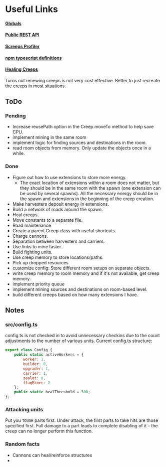 # Useful Links

#### [Globals](http://screeps.wikia.com/wiki/Globals)

#### [Public REST API](http://support.screeps.com/hc/en-us/articles/203022612-Committing-scripts-using-direct-API-access)

#### [Screeps Profiler](https://github.com/gdborton/screeps-profiler)

#### [npm typescript definitions](https://www.npmjs.com/package/screeps-typescript-declarations)

#### [Healing Creeps](http://support.screeps.com/hc/en-us/community/posts/206398959-request-renewCreep-noobie-guide-)
Turns out renewing creeps is not very cost effective. Better to just recreate the creeps in most situations.
        
## ToDo

### Pending
* Increase reusePath option in the Creep.moveTo method to help save CPU.
* implement mining in the same room
* implement logic for finding sources and destinations in the room.
* read room objects from memory. Only update the objects once in a while.

### Done
* Figure out how to use extensions to store more energy.
    *  The exact location of extensions within a room does not matter,
    but they should be in the same room with the spawn (one extension can be used by several spawns).
    All the necessary energy should be in the spawn and extensions in the beginning of the creep creation.
* Make harvesters deposit energy in extensions.
* Build a network of roads around the spawn.
* Heal creeps.
* Move constants to a separate file.
* Road maintenance
* Create a parent Creep class with useful shortcuts.
* Charge cannons.
* Separation between harvesters and carriers.
* Use links to mine faster.
* Build fighting units.
* Use creep memory to store locations/paths.
* Pick up dropped resources
* customize config: Store different room setups on separate objects.
* write creep memory to room memory and if it's not available, get creep memory.
* implement priority queue
* implement mining sources and destinations on room-based level.
* build different creeps based on how many extensions I have.

## Notes

### src/config.ts
config.ts is not checked in to avoid unnecessary checkins due to the count adjustments to the number of various units.
Current config.ts structure:
```javascript
export class Config {
    public static activeWorkers = {
        worker: 1,
        builder: 0,
        upgrader: 1,
        carrier: 1,
        zealot: 0,
        flagMiner: 2
    };
    public static healThreshold = 500;
};
```


### Attacking units
Put you ```TOUGH``` parts first. Under attack, the first parts to take hits are those specified first. 
Full damage to a part leads to complete disabling of it – the creep can no longer perform this function.

### Random facts
* Cannons can heal/reinforce structures
* 